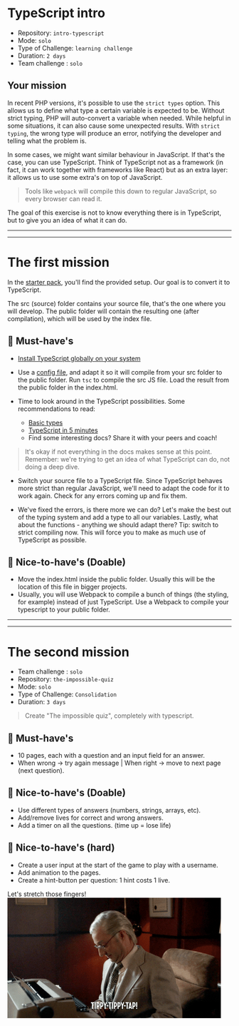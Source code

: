 # TypeScript intro

- Repository: `intro-typescript`
- Mode: `solo`
- Type of Challenge: `learning challenge`
- Duration: `2 days`
- Team challenge : `solo`

## Your mission

In recent PHP versions, it's possible to use the `strict types` option.
This allows us to define what type a certain variable is expected to be.
Without strict typing, PHP will auto-convert a variable when needed.
While helpful in some situations, it can also cause some unexpected results.
With `strict typing`, the wrong type will produce an error, notifying the developer and telling what the problem is.

In some cases, we might want similar behaviour in JavaScript.
If that's the case, you can use TypeScript.
Think of TypeScript not as a framework (in fact, it can work together with frameworks like React) but as an extra layer: it allows us to use some extra's on top of JavaScript.

> Tools like `webpack` will compile this down to regular JavaScript, so every browser can read it.


The goal of this exercise is not to know everything there is in TypeScript, but to give you an idea of what it can do.
________________________________________________________________
________________________________________________________________

# The first mission

In the [starter pack](starter-pack), you'll find the provided setup.
Our goal is to convert it to TypeScript.

The src (source) folder contains your source file, that's the one where you will develop.
The public folder will contain the resulting one (after compilation), which will be used by the index file.

## 🌱 Must-have's

- [Install TypeScript globally on your system](https://www.typescriptlang.org/docs/handbook/typescript-tooling-in-5-minutes.html#installing-typescript)

- Use a [config file](https://www.typescriptlang.org/docs/handbook/migrating-from-javascript.html#writing-a-configuration-file), and adapt it so it will compile from your src folder to the public folder.
Run `tsc` to compile the src JS file. Load the result from the public folder in the index.html.

- Time to look around in the TypeScript possibilities. Some recommendations to read:
    - [Basic types](https://www.typescriptlang.org/docs/handbook/2/everyday-types.html)
    - [TypeScript in 5 minutes](https://www.typescriptlang.org/docs/handbook/typescript-tooling-in-5-minutes.html)
    - Find some interesting docs? Share it with your peers and coach!

> It's okay if not everything in the docs makes sense at this point. Remember: we're trying to get an idea of what TypeScript can do, not doing a deep dive.

- Switch your source file to a TypeScript file. Since TypeScript behaves more strict than regular JavaScript, we'll need to adapt the code for it to work again.
Check for any errors coming up and fix them.

- We've fixed the errors, is there more we can do?
Let's make the best out of the typing system and add a type to all our variables.
Lastly, what about the functions - anything we should adapt there?
Tip: switch to strict compiling now. This will force you to make as much use of TypeScript as possible.

## 🌼 Nice-to-have's (Doable)
- Move the index.html inside the public folder. Usually this will be the location of this file in bigger projects.
- Usually, you will use Webpack to compile a bunch of things (the styling, for example) instead of just TypeScript.
Use a Webpack to compile your typescript to your public folder.

________________________________________________________________
________________________________________________________________
# The second mission
- Team challenge : `solo`
- Repository: `the-impossible-quiz`
- Mode: `solo`
- Type of Challenge: `Consolidation`
- Duration: `3 days`


> Create "The impossible quiz", completely with typescript.

## 🌱 Must-have's
- 10 pages, each with a question and an input field for an answer.
- When wrong -> try again message | When right -> move to next page (next question).

## 🌼 Nice-to-have's (Doable)
- Use different types of answers (numbers, strings, arrays, etc).
- Add/remove lives for correct and wrong answers.
- Add a timer on all the questions. (time up = lose life)

## 🌳 Nice-to-have's (hard)
- Create a user input at the start of the game to play with a username.
- Add animation to the pages.
- Create a hint-button per question: 1 hint costs 1 live.


Let's stretch those fingers!    
![](images/type.gif)